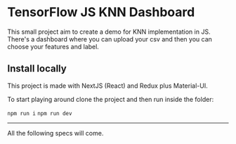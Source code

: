 # TensorFlow JS KNN Dashboard

This small project aim to create a demo for KNN implementation in JS.
There's a dashboard where you can upload your csv and then you can choose your features and label.

## Install locally

This project is made with NextJS (React) and Redux plus Material-UI.

To start playing around clone the project and then run inside the folder:

`npm run i`
`npm run dev`

---

All the following specs will come.
